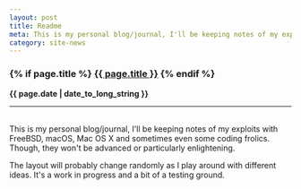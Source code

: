 ```yaml
---
layout: post
title: Readme
meta: This is my personal blog/journal, I'll be keeping notes of my exploits with FreeBSD, macOS, Mac OS X and sometimes even some coding frolics. Though, they won't be advanced or particularly enlightening. The layout will probably change randomly as I play around with different ideas. It's a work in progress and a bit of a testing ground.
category: site-news
---
```

<h3 class="page.title">
  {% if page.title %}
    <a href="{{ site.baseurl }}{{ page.url }}">{{ page.title }}</a>
  {% endif %}
</h3>

**{{ page.date | date_to_long_string }}**

___
<br>
This is my personal blog/journal, I'll be keeping notes of my exploits with FreeBSD, macOS, Mac OS X and sometimes even some coding frolics. Though, they won't be advanced or particularly enlightening.

The layout will probably change randomly as I play around with different ideas. It's a work in progress and a bit of a testing ground.
